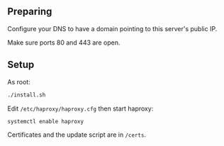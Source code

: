 ## Preparing

Configure your DNS to have a domain pointing to this server's public IP.

Make sure ports 80 and 443 are open.

## Setup

As root:

```bash
./install.sh
```

Edit `/etc/haproxy/haproxy.cfg` then start haproxy:

```bash
systemctl enable haproxy
```

Certificates and the update script are in `/certs`.
